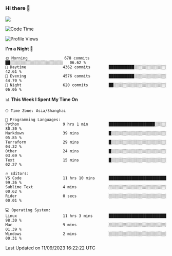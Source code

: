 ### Hi there 👋

<!--
**JJAYCHEN1e/jjaychen1e** is a ✨ _special_ ✨ repository because its `README.md` (this file) appears on your GitHub profile.

Here are some ideas to get you started:

- 🔭 I’m currently working on ...
- 🌱 I’m currently learning ...
- 👯 I’m looking to collaborate on ...
- 🤔 I’m looking for help with ...
- 💬 Ask me about ...
- 📫 How to reach me: ...
- 😄 Pronouns: ...
- ⚡ Fun fact: ...
-->

[![](https://github-readme-stats.vercel.app/api?username=jjaychen1e&show_icons=true)](https://github.com/jjaychen1e/github-readme-stats?count_private=true)

<!--START_SECTION:waka-->
![Code Time](http://img.shields.io/badge/Code%20Time-871%20hrs%2056%20mins-blue)

![Profile Views](http://img.shields.io/badge/Profile%20Views-0-blue)

**I'm a Night 🦉** 

```text
🌞 Morning                678 commits         ██░░░░░░░░░░░░░░░░░░░░░░░   06.62 % 
🌆 Daytime                4362 commits        ███████████░░░░░░░░░░░░░░   42.61 % 
🌃 Evening                4576 commits        ███████████░░░░░░░░░░░░░░   44.70 % 
🌙 Night                  620 commits         ██░░░░░░░░░░░░░░░░░░░░░░░   06.06 % 
```


📊 **This Week I Spent My Time On** 

```text
🕑︎ Time Zone: Asia/Shanghai

💬 Programming Languages: 
Python                   9 hrs 1 min         ████████████████████░░░░░   80.30 % 
Markdown                 39 mins             █░░░░░░░░░░░░░░░░░░░░░░░░   05.85 % 
Terraform                29 mins             █░░░░░░░░░░░░░░░░░░░░░░░░   04.32 % 
Other                    24 mins             █░░░░░░░░░░░░░░░░░░░░░░░░   03.69 % 
Text                     15 mins             █░░░░░░░░░░░░░░░░░░░░░░░░   02.27 % 

🔥 Editors: 
VS Code                  11 hrs 10 mins      █████████████████████████   99.36 % 
Sublime Text             4 mins              ░░░░░░░░░░░░░░░░░░░░░░░░░   00.62 % 
Rider                    0 secs              ░░░░░░░░░░░░░░░░░░░░░░░░░   00.01 % 

💻 Operating System: 
Linux                    11 hrs 3 mins       █████████████████████████   98.30 % 
Mac                      9 mins              ░░░░░░░░░░░░░░░░░░░░░░░░░   01.39 % 
Windows                  2 mins              ░░░░░░░░░░░░░░░░░░░░░░░░░   00.31 % 
```


 Last Updated on 11/09/2023 16:22:22 UTC
<!--END_SECTION:waka-->

